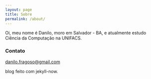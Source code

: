 ```yaml
---
layout: page
title: Sobre
permalink: /about/
---
```


Oi, meu nome é Danilo, moro em Salvador - BA, e atualmente estudo Ciência da Computação na UNIFACS.


### Contato

[danilo.fragoso@gmail.com](mailto:danilo.fragoso@gmail.com)


blog feito com jekyll-now.
